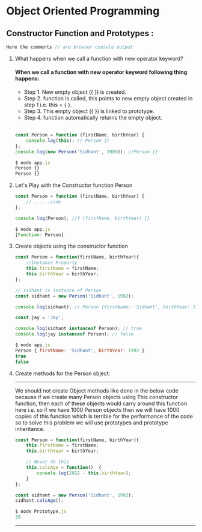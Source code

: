 # Object Oriented Programming
## Constructor Function and Prototypes :

```js
Here the comments // are browser console output
```

1. What happens when we call a function with new operator keyword?

    <h4>When we call a function with new operator keyword following thing happens:</h4>
    <ul>
        <li>Step 1. New empty object ({ }) is created.</li>
        <li>Step 2. function is called, this points to new empty object created in step 1 i.e. this = { }.</li>
        <li>Step 3. This empty object ({ }) is linked to prototype.</li>
        <li>Step 4. function automatically returns the empty object.</li>
    </ul>
    <br>

    ```js
    const Person = function (firstName, birthYear) {
        console.log(this); // Person {}
    };
    console.log(new Person('Sidhant', 2000)); //Person {}

    $ node app.js
    Person {}
    Person {}
    ```
2. Let's Play with the Constructor function Person

    ```js
    const Person = function (firstName, birthYear) {
        // ......code
    };

    console.log(Person); //f (firstName, birthYear) {}

    $ node app.js
    [Function: Person]
    ```
3. Create objects using the constructor function

    ```js
    const Person = function(firstName, birthYear){
        //Instance Property
        this.firstName = firstName;
        this.birthYear = birthYear;
    };

    // sidhant is instance of Person
    const sidhant = new Person('Sidhant', 1992);

    console.log(sidhant); // Person {firstName: 'Sidhant', birthYear: 1992}

    const jay = 'Jay';

    console.log(sidhant instanceof Person); // true
    console.log(jay instanceof Person); // false

    $ node app.js
    Person { firstName: 'Sidhant', birthYear: 1992 }
    true
    false
    ```
4. Create methods for the Person object:

    ***
     We should not create Object methods like done in the below code because if we create many Person objects using This constructor function, then each of these objects would carry around this function here i.e. so if we have 1000 Person objects then we will have 1000 copies of this function which is terrible for the performance of the code so to solve this problem we will use prototypes and prototype inheritance.
    ```js
    const Person = function(firstName, birthYear){
        this.firstName = firstName;
        this.birthYear = birthYear;

        // Never do this
        this.calcAge = function()  {
            console.log(2022 - this.birthYear);
        }
    };

    const sidhant = new Person('Sidhant', 1992);
    sidhant.calcAge();

    $ node Prototype.js
    30
    ```
    ***



